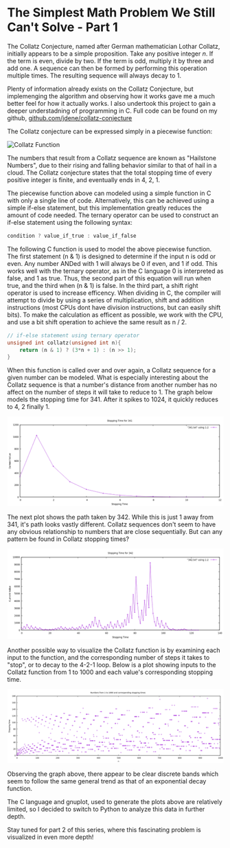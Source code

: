 <h1>The Simplest Math Problem We Still Can't Solve - Part 1</h1>

<p>The Collatz Conjecture, named after German mathematician Lothar Collatz, initially appears to be a simple proposition. Take any positive integer <em>n</em>. If the term is even, divide by two. If the term is odd, multiply it by three and add one. A sequence can then be formed by performing this operation 
    multiple times. The resulting sequence will always decay to 1. </p>
<p>Plenty of information already exists on the Collatz Conjecture, but implemenging the algorithm and observing how it works gave me a much better feel for how it actually works. I also undertook this project to gain a deeper understadning of programming in C. Full code can be found on my github, <a href="https://github.com/jdene/collatz-conjecture">github.com/jdene/collatz-conjecture</a> </p>


<p>The Collatz conjecture can be expressed simply in a piecewise function:</p>

![Collatz Function](https://github.com/jdene/collatz-conjecture/blob/main/part_1/collatz_function.png=200x200)

<p>The numbers that result from a Collatz sequence are known as "Hailstone Numbers", due to their rising and falling behavior similar to that of hail in a cloud. The Collatz conjecture states that the total stopping time of every positive integer is finite, and eventually ends in 4, 2, 1.</p>

<p>The piecewise function above can modeled using a simple function in C with only a single line of code. Alternatively, this can be achieved using a simple if-else statement, but this implementation greatly reduces the amount of code needed. The ternary operator can be used to construct an if-else statement using the following syntax:</p>

```c
condition ? value_if_true : value_if_false
```

<p>The following C function is used to model the above piecewise function. The first statement (n & 1) is designed to determine if the input n is odd or even. Any number ANDed with 1 will always be 0 if even, and 1 if odd. This works well with the ternary operator, as in the C language 0 is interpreted as false, and 1 as true. Thus, the second part of this equation will run when true, and the third when (n & 1) is false. In the third part, a shift right operator is used to increase efficency. When dividing in C, the compiler will attempt to divide by using a series of multiplication, shift and addition instructions (most CPUs dont have division instructions, but can easily shift bits). To make the calculation as efficent as possible, we work with the CPU, and use a bit shift operation to achieve the same result as n / 2.</p>

```c
// if-else statement using ternary operator
unsigned int collatz(unsigned int n){                                                                                                                                                                                        
    return (n & 1) ? (3*n + 1) : (n >> 1);                                                                                        
}                                                                                                                               
```

<p>When this function is called over and over again, a Collatz sequence for a given number can be modeled. What is especially interesting about the Collatz sequence is that a number's distance from another number has no affect on the number of steps it will take to reduce to 1. The graph below models the stopping time for 341. After it spikes to 1024, it quickly reduces to 4, 2 finally 1.</p>

![Stopping Time for 341](https://github.com/jdene/collatz-conjecture/blob/main/part_1/gnuplot/341.png)

<p>The next plot shows the path taken by 342. While this is just 1 away from 341, it's path looks vastly different. Collatz sequences don't seem to have any obvious relationship to numbers that are close sequentially. But can any pattern be found in Collatz stopping times?</p>

![Stopping Time for 342](https://github.com/jdene/collatz-conjecture/blob/main/part_1/gnuplot/342.png)

<p>Another possible way to visualize the Collatz function is by examining each input to the function, and the corresponding number of steps it takes to "stop", or to decay to the 4-2-1 loop. Below is a plot showing inputs to the Collatz function from 1 to 1000 and each value's corresponding stopping time.</p>

![1 to 1000 Stopping Time](https://github.com/jdene/collatz-conjecture/blob/main/part_1/gnuplot/stoppingtime.png)

<p>Observing the graph above, there appear to be clear discrete bands which seem to follow the same general trend as that of an exponential decay function.</p>

<p>The C language and gnuplot, used to generate the plots above are relatively limited, so I decided to switch to Python to analyze this data in further depth.</p> 

<p>Stay tuned for part 2 of this series, where this fascinating problem is visualized in even more depth!</p>
